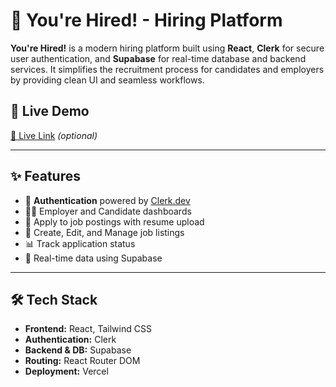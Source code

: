 # 🚀 You're Hired! - Hiring Platform


**You're Hired!** is a modern hiring platform built using **React**, **Clerk** for secure user authentication, and **Supabase** for real-time database and backend services. It simplifies the recruitment process for candidates and employers by providing clean UI and seamless workflows.

## 🔑 Live Demo

[🔗 Live Link](https://your-deployed-url.com) *(optional)*

---

## ✨ Features

- 🔐 **Authentication** powered by [Clerk.dev](https://clerk.dev)
- 🧑‍💼 Employer and Candidate dashboards
- 📝 Apply to job postings with resume upload
- 📂 Create, Edit, and Manage job listings
- 📊 Track application status
- 💬 Real-time data using Supabase

---

## 🛠️ Tech Stack

- **Frontend:** React, Tailwind CSS
- **Authentication:** Clerk
- **Backend & DB:** Supabase
- **Routing:** React Router DOM
- **Deployment:** Vercel 
